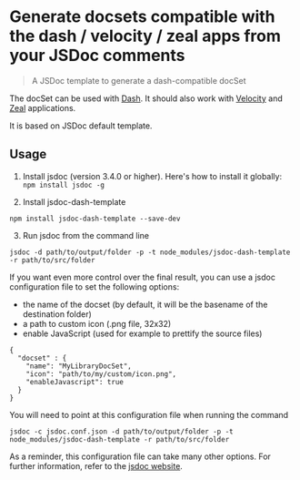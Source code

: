 # Generate docsets compatible with the dash / velocity / zeal apps from your JSDoc comments

> A JSDoc template to generate a dash-compatible docSet

The docSet can be used with [Dash](http://kapeli.com/dash). It should also work with [Velocity](https://velocity.silverlakesoftware.com/) and [Zeal](https://zealdocs.org/) applications.

It is based on JSDoc default template.

## Usage


1) Install jsdoc (version 3.4.0 or higher). Here's how to install it globally: `npm install jsdoc -g`

2) Install jsdoc-dash-template

```
npm install jsdoc-dash-template --save-dev
```

3) Run jsdoc from the command line

```
jsdoc -d path/to/output/folder -p -t node_modules/jsdoc-dash-template -r path/to/src/folder
```

If you want even more control over the final result, you can use a jsdoc configuration file to set the following options:

* the name of the docset (by default, it will be the basename of the destination folder)
* a path to custom icon (.png file, 32x32)
* enable JavaScript (used for example to prettify the source files)


```
{
  "docset" : {
    "name": "MyLibraryDocSet",
    "icon": "path/to/my/custom/icon.png",
    "enableJavascript": true
  }
}
```

You will need to point at this configuration file when running the command

```
jsdoc -c jsdoc.conf.json -d path/to/output/folder -p -t node_modules/jsdoc-dash-template -r path/to/src/folder
```

As a reminder, this configuration file can take many other options. For further information, refer to the [jsdoc website](https://jsdoc.app/about-configuring-jsdoc).

